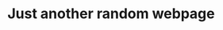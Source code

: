 # Just another random webpage
<link rel="alternate" type="application/rss+xml" title="{{ site.title }}" href="{{ "/feed.xml" | relative_url }}">
